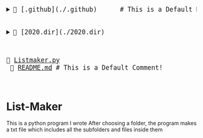 <big><pre>
<details style="padding-left: 0px"> <summary>📂 [.github](./.github)      # This is a Default Markdownoooo</summary><blockquote>
<details style="padding-left: 16px"> <summary>📂 [workflows](./.github/workflows) </summary><blockquote>
📄 [pythonpackage.yml](./.github/workflows/pythonpackage.yml) # new</blockquote></details></blockquote></details>
              
<details style="padding-left: 0px"> <summary>📂 [2020.dir](./2020.dir) </summary><blockquote>
          
📄 [abc.txt](./2020.dir/abc.txt) </details>
              
📄 [Listmaker.py](./Listmaker.py) <br/>
📄 [README.md](./README.md)    # This is a Default Comment!<br/>
</pre></big>

# List-Maker
This is a python program I wrote
After choosing a folder, the program makes a txt file which includes all the subfolders and files inside them

